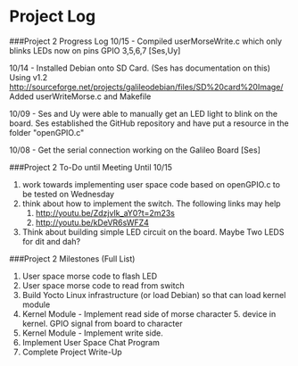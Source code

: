 Project Log
=========


###Project 2 Progress Log
10/15 - Compiled userMorseWrite.c which only blinks LEDs now on pins GPIO 3,5,6,7 [Ses,Uy]

10/14 - Installed Debian onto SD Card. (Ses has documentation on this) Using v1.2
 http://sourceforge.net/projects/galileodebian/files/SD%20card%20Image/<br>
 Added userWriteMorse.c and Makefile

10/09 - Ses and Uy were able to manually get an LED light to blink on the board. Ses established the GitHub repository and have put a resource in the folder "openGPIO.c"

10/08 - Get the serial connection working on the Galileo Board [Ses]

           
###Project 2 To-Do until Meeting Until 10/15
1. work towards implementing user space code based on openGPIO.c to be tested on Wednesday
2. think about how to implement the switch. The following links may help 
	1. http://youtu.be/ZdzjvIk_aY0?t=2m23s
	2. http://youtu.be/kDeVR6sWFZ4
3. Think about building simple LED circuit on the board. Maybe Two LEDS for dit and dah?

###Project 2 Milestones (Full List)
1. User space morse code to flash LED
2. User space morse code to read from switch
3. Build Yocto Linux infrastructure (or load Debian) so that can load kernel module
4. Kernel Module - Implement read side of morse character 5. device in kernel. GPIO signal from board to character
6. Kernel Module - Implement write side.
7. Implement User Space Chat Program  
8. Complete Project Write-Up
